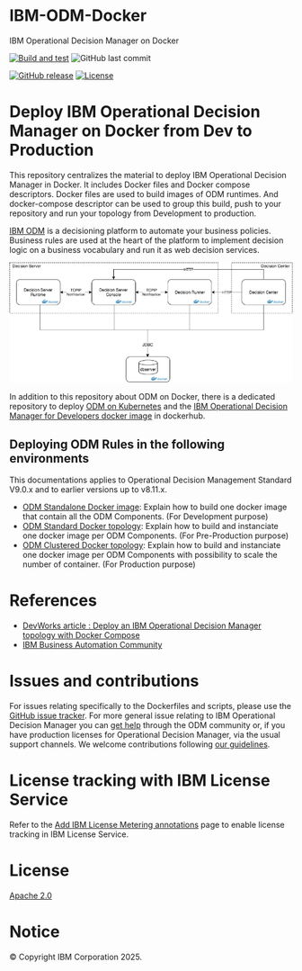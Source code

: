# IBM-ODM-Docker
IBM Operational Decision Manager on Docker

[![Build and test](https://github.com/DecisionsDev/odm-ondocker/actions/workflows/build-and-test.yml/badge.svg?branch=vnext-release)](https://github.com/DecisionsDev/odm-ondocker/actions/workflows/build-and-test.yml) ![GitHub last commit](https://img.shields.io/github/last-commit/lgrateau/odm-ondocker)

[![GitHub release](https://img.shields.io/github/release/DecisionsDev/odm-ondocker.svg)](https://github.com/DecisionsDev/odm-ondocker/releases) [![License](https://img.shields.io/badge/License-Apache%202.0-blue.svg)](LICENSE)


#  Deploy IBM Operational Decision Manager  on Docker from Dev to Production

This repository centralizes the material to deploy IBM Operational Decision Manager in Docker.
It includes Docker files and Docker compose descriptors. Docker files are used to build images of ODM runtimes. And docker-compose descriptor can be used to group this build, push to your repository and run your topology from Development to production.

[IBM ODM](https://www.ibm.com/docs/en/odm/9.5.0) is a decisioning platform to automate your business policies. Business rules are used at the heart of the platform to implement decision logic on a business vocabulary and run it as web decision services.


![Flow](docs/images/Architecture.png "Architecture")

In addition to this repository about ODM on Docker, there is a dedicated repository to deploy [ODM on Kubernetes](https://github.com/DecisionsDev/odm-docker-kubernetes) and the [IBM Operational Decision Manager for Developers docker image](https://hub.docker.com/r/ibmcom/odm/) in dockerhub.

## Deploying ODM Rules in the following environments
This documentations applies to Operational Decision Management Standard V9.0.x and to earlier versions up to v8.11.x.
- [ODM Standalone Docker image](docs/README_standalone.md): Explain how to build one docker image that contain all the ODM Components. (For Development purpose)
- [ODM Standard Docker topology](docs/README_standard.md): Explain how to build and instanciate one docker image per ODM Components. (For Pre-Production purpose)
- [ODM Clustered Docker topology](docs/README_cluster.md): Explain how to build and instanciate one docker image per ODM Components with possibility to scale the number of container. (For Production purpose)

# References
- [DevWorks article : Deploy an IBM Operational Decision Manager topology with Docker Compose ](https://www.ibm.com/developerworks/library/mw-1612-grateau-trs/1612-grateau.html)
- [IBM Business Automation Community](https://community.ibm.com/community/user/automation/communities/community-home?CommunityKey=c0005a22-520b-4181-bfad-feffd8bdc022)

# Issues and contributions

For issues relating specifically to the Dockerfiles and scripts, please use the [GitHub issue tracker](https://github.com/ODMDev/odm-ondocker/issues). For more general issue relating to IBM Operational Decision Manager you can [get help](https://community.ibm.com/community/user/automation/communities/community-home?CommunityKey=c0005a22-520b-4181-bfad-feffd8bdc022) through the ODM community or, if you have production licenses for Operational Decision Manager, via the usual support channels. We welcome contributions following [our guidelines](https://github.com/ODMDev/odm-ondocker/blob/master/CONTRIBUTING.md).

# License tracking with IBM License Service

Refer to the [Add IBM License Metering annotations](README-license-annotations.md) page to enable license tracking in IBM License Service.

# License
[Apache 2.0](LICENSE)

# Notice
© Copyright IBM Corporation 2025.
